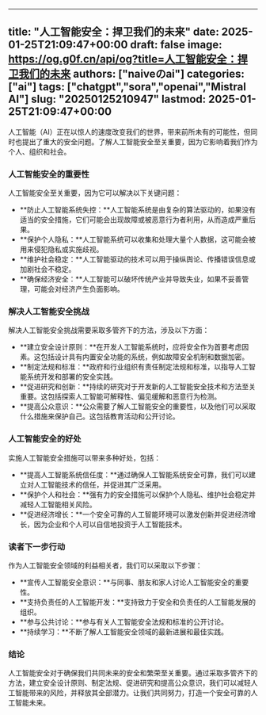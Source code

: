 
---
title: "人工智能安全：捍卫我们的未来"
date: 2025-01-25T21:09:47+00:00
draft: false
image: https://og.g0f.cn/api/og?title=人工智能安全：捍卫我们的未来
authors: ["naiveのai"]
categories: ["ai"]
tags: ["chatgpt","sora","openai","Mistral AI"]
slug: "20250125210947"
lastmod: 2025-01-25T21:09:47+00:00
---
人工智能（AI）正在以惊人的速度改变我们的世界，带来前所未有的可能性，但同时也提出了重大的安全问题。了解人工智能安全至关重要，因为它影响着我们作为个人、组织和社会。

### 人工智能安全的重要性

人工智能安全至关重要，因为它可以解决以下关键问题：

* **防止人工智能系统失控：**人工智能系统是由复杂的算法驱动的，如果没有适当的安全措施，它们可能会出现故障或被恶意行为者利用，从而造成严重后果。
* **保护个人隐私：**人工智能系统可以收集和处理大量个人数据，这可能会被用来侵犯隐私或实施歧视。
* **维护社会稳定：**人工智能驱动的技术可以用于操纵舆论、传播错误信息或加剧社会不稳定。
* **确保经济安全：**人工智能可以破坏传统产业并导致失业，如果不妥善管理，可能会对经济产生负面影响。

### 解决人工智能安全挑战

解决人工智能安全挑战需要采取多管齐下的方法，涉及以下方面：

* **建立安全设计原则：**在开发人工智能系统时，应将安全作为首要考虑因素。这包括设计具有内置安全功能的系统，例如故障安全机制和数据加密。
* **制定法规和标准：**政府和行业组织有责任制定法规和标准，以指导人工智能系统开发和部署的安全实践。
* **促进研究和创新：**持续的研究对于开发新的人工智能安全技术和方法至关重要。这包括探索人工智能可解释性、偏见缓解和恶意行为检测。
* **提高公众意识：**公众需要了解人工智能安全的重要性，以及他们可以采取什么措施来保护自己。这包括教育活动和公开讨论。

### 人工智能安全的好处

实施人工智能安全措施可以带来多种好处，包括：

* **提高人工智能系统信任度：**通过确保人工智能系统安全可靠，我们可以建立对人工智能技术的信任，并促进其广泛采用。
* **保护个人和社会：**强有力的安全措施可以保护个人隐私、维护社会稳定并减轻人工智能相关风险。
* **促进经济增长：**一个安全可靠的人工智能环境可以激发创新并促进经济增长，因为企业和个人可以自信地投资于人工智能技术。

### 读者下一步行动

作为人工智能安全领域的利益相关者，我们可以采取以下步骤：

* **宣传人工智能安全意识：**与同事、朋友和家人讨论人工智能安全的重要性。
* **支持负责任的人工智能开发：**支持致力于安全和负责任的人工智能发展的组织。
* **参与公共讨论：**参与有关人工智能安全法规和标准的公开讨论。
* **持续学习：**不断了解人工智能安全领域的最新进展和最佳实践。

### 结论

人工智能安全对于确保我们共同未来的安全和繁荣至关重要。通过采取多管齐下的方法，建立安全设计原则、制定法规、促进研究和提高公众意识，我们可以减轻人工智能带来的风险，并释放其全部潜力。让我们共同努力，打造一个安全可靠的人工智能未来。